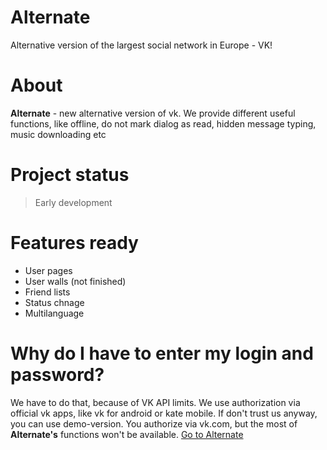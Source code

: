 # Alternate
Alternative version of the largest social network in Europe - VK!
# About
**Alternate** - new alternative version of vk. We provide different useful functions, like offline, do not mark dialog as read, hidden message typing, music downloading etc
# Project status
> Early development
# Features ready
+ User pages
+ User walls (not finished)
+ Friend lists
+ Status chnage
+ Multilanguage
# Why do I have to enter my login and password?
We have to do that, because of VK API limits. We use authorization via official vk apps, like vk for android or kate mobile. If don't trust us anyway, you can use demo-version. You authorize via vk.com, but the most of **Alternate's** functions won't be available.
[Go to Alternate](https://vkrot.xyz/altvk/)

